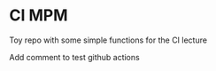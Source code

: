 # CI MPM
Toy repo with some simple functions for the CI lecture

Add comment to test github actions
